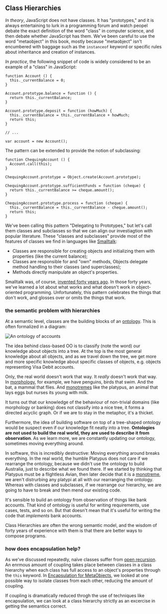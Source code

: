 ## Class Hierarchies

*In theory*, JavaScript does not have classes. It has "prototypes," and it is always entertaining to lurk in a programming forum and watch peopel debate the exact definition of the word "class" in computer science, and then debate whether JavaScript has them. We've been careful to use the word "metaobject" in this book, mostly because "metaobject" isn't encumbered with baggage such as the `instanceof` keyword or specific rules about inheritance and creation of instances.

*In practice*, the following snippet of code is widely considered to be an example of a "class" in JavaScript:

    function Account () {
      this._currentBalance = 0;
    }

    Account.prototype.balance = function () {
      return this._currentBalance;
    }

    Account.prototype.deposit = function (howMuch) {
      this._currentBalance = this._currentBalance + howMuch;
      return this;
    }

    // ...

    var account = new Account();

The pattern can be extended to provide the notion of subclassing:

    function ChequingAccount () {
      Account.call(this);
    }

    ChequingAccount.prototype = Object.create(Account.prototype);

    ChequingAccount.prototype.sufficientFunds = function (cheque) {
      return this._currentBalance >= cheque.amount();
    }

    ChequingAccount.prototype.process = function (cheque) {
      this._currentBalance = this._currentBalance - cheque.amount();
      return this;
    }

We've been calling this pattern "Delegating to Prototypes," but let's call them classes and subclasses so that we can align our investiagtion with popular literature. These "classes and subclasses" provide most of the features of classes we find in languages like [Smalltalk]:

[Smalltalk]: http://www.squeak.org

* Classes are responsible for creating objects and initializing them with properties (like the current balance);
* Classes are responsible for and "own" methods, Objects delegate method handling to their classes (and superclasses);
* Methods directly manipulate an object's properties.

Smalltalk was, of course, [invented forty years ago][sthistory]. In those forty years, we've learned a lot about what works and what doesn't work in object-oriented programming. Unfortunately, this pattern celebrates the things that don't work, and glosses over or omits the things that work.

[sthistory]: http://worrydream.com/EarlyHistoryOfSmalltalk "The Early History of Smalltalk"

### the semantic problem with hierarchies

At a semantic level, classes are the building blocks of an [ontology]. This is often formalized in a diagram:

[ontology]: https://en.wikipedia.org/wiki/Ontology_(information_science)

![An ontology of accounts](images/8/tree.png)

The idea behind class-based OO is to classify (note the word) our knowledge about objects into a tree. At the top is the most general knowledge about all objects, and as we travel down the tree, we get more and more specific knowledge about specific classes of objects, e.g. objects representing Visa Debit accounts.

Only, the real world doesn't work that way. It *really* doesn't work that way. In [morphology], for example, we have penguins, birds that swim. And the bat, a mammal that flies. And [monotremes] like the platypus, an animal that lays eggs but nurses its young with milk.

[monotremes]: https://en.wikipedia.org/wiki/Monotreme
[morphology]: https://en.wikipedia.org/wiki/Morphology_(biology)

It turns out that our knowledge of the behaviour of non-trivial domains (like morphology or banking) does not classify into a nice tree, it forms a directed acyclic graph. Or if we are to stay in the metaphor, it's a thicket.

Furthermore, the idea of building software on top of a tree-shaped ontology would be suspect even if our knowledge fit neatly into a tree. **Ontologies are not used to build the real world, they are used to describe it from observation**. As we learn more, we are constantly updating our ontology, sometimes moving everything around.

In software, this is incredibly destructive: Moving everything around breaks everything. In the real world, the humble Platypus does not care if we rearrange the ontology, because we didn't use the ontology to build Australia, just to describe what we found there. If we started by thinking that Platypus must be a flightless Avian, then later decide that it is a [monotreme], we aren't distrurbing any platypi at all with our rearranging the ontology. Whereas with classes and subclasses, if we rearrange our hierarchy, we are going to have to break and then mend our existing code.

[monotreme]: https://en.wikipedia.org/wiki/Monotreme

It's sensible to build an ontology from observation of things like bank accounts. That kind of ontology is useful for writing requirements, use cases, tests, and so on. But that doesn't mean that it's useful for writing the code that *implements* bank accounts.

Class Hierarchies are often the wrong semantic model, and the wisdom of forty years of experience with them is that there are better ways to compose programs.

### how does encapsulation help?

As we've discussed repeatedly, naïve classes suffer from [open recursion][or]. An enrmous amount of coupling takes place between classes in a class hierarchy when each class has full access to an object's properties through the `this` keyword. In [Encapsulation for MetaObjects](#encapsulation-for-metaobjects), we looked at one possible way to isolate classes from each other, reducing the amount of coupling.

If coupling is dramatically reduced throgh the use of techniques like encapsulation, we can look at a class hierarchy strictly as an excercise in getting the semantics correct.

[or]: https://en.wikipedia.org/wiki/Open_recursion#Open_recursion